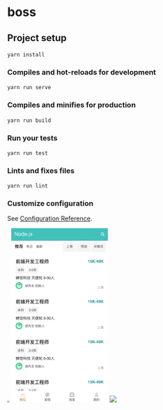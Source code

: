# boss

## Project setup
```
yarn install
```

### Compiles and hot-reloads for development
```
yarn run serve
```

### Compiles and minifies for production
```
yarn run build
```

### Run your tests
```
yarn run test
```

### Lints and fixes files
```
yarn run lint
```

### Customize configuration
See [Configuration Reference](https://cli.vuejs.org/config/).


<img src="https://github.com/allenxieyusheng/boss/blob/master/splash/home.jpeg)"  style="zoom: 33%" />
<img width="222px" src="https://github.com/allenxieyusheng/boss/blob/master/splash/home.jpeg">

<a href="https://vueschool.io/?utm_source=Vuejs.org&utm_medium=Banner&utm_campaign=Sponsored%20Banner&utm_content=V1" target="_blank">
<img width="222px" src="https://raw.githubusercontent.com/vuejs/vuejs.org/master/themes/vue/source/images/vueschool.png">
</a>

